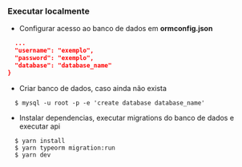 ### Executar localmente

- Configurar acesso ao banco de dados em **ormconfig.json**
```json
  ...
  "username": "exemplo",
  "password": "exemplo",
  "database": "database_name"
}
```

- Criar banco de dados, caso ainda não exista
```shell
  $ mysql -u root -p -e 'create database database_name'
```

- Instalar dependencias, executar migrations do banco de dados e executar api
```shell
  $ yarn install
  $ yarn typeorm migration:run
  $ yarn dev
```

